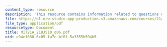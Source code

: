 ```yaml
---
content_type: resource
description: 'This resource contains information related to questions on Rhodes. '
file: https://ol-ocw-studio-app-production.s3.amazonaws.com/courses/21a-218j-identity-and-difference-spring-2010/e94e10806c05fa7ebf0f5a3355b594b5_MIT21A_218JS10_q06.pdf
file_type: application/pdf
resourcetype: Document
title: MIT21A_218JS10_q06.pdf
uid: e94e1080-6c05-fa7e-bf0f-5a3355b594b5
---
```

